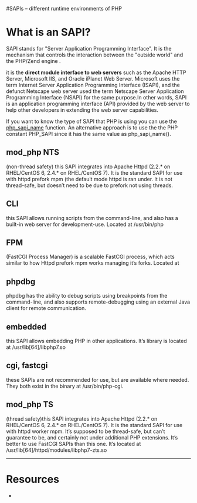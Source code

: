 

#SAPIs – different runtime environments of PHP

# What is an SAPI?

SAPI stands for "Server Application Programming Interface". It is the mechanism that controls the interaction between the "outside world" and the PHP/Zend engine .

it is the **direct module interface to web servers** such as the Apache HTTP Server, Microsoft IIS, and Oracle iPlanet Web Server. Microsoft uses the term Internet Server Application Programming Interface (ISAPI), and the defunct Netscape web server used the term Netscape Server Application Programming Interface (NSAPI) for the same purpose.In other words, SAPI is an application programming interface (API) provided by the web server to help other developers in extending the web server capabilities.

If you want to know the type of SAPI that PHP is using you can use the [php_sapi_name](http://php.net/manual/en/function.php-sapi-name.php) function. An alternative approach is to use the the PHP constant PHP_SAPI since it has the same value as php_sapi_name().


## mod_php NTS

(non-thread safety) this SAPI integrates into Apache Httpd (2.2.* on RHEL/CentOS 6, 2.4.* on RHEL/CentOS 7). It is the standard SAPI for use with httpd prefork mpm (the default mode httpd is ran under. It is not thread-safe, but doesn’t need to be due to prefork not using threads.

## CLI

this SAPI allows running scripts from the command-line, and also has a built-in web server for development-use. Located at /usr/bin/php

## FPM

(FastCGI Process Manager) is a scalable FastCGI process, which acts similar to how Httpd prefork mpm works managing it’s forks. Located at 

## phpdbg

phpdbg has the ability to debug scripts using breakpoints from the command-line, and also supports remote-debugging using an external Java client for remote communication.

## embedded

this SAPI allows embedding PHP in other applications. It’s library is located at /usr/lib[64]/libphp7.so

## cgi, fastcgi
these SAPIs are not recommended for use, but are available where needed. They both exist in the binary at /usr/bin/php-cgi.

## mod_php TS
(thread safety)this SAPI integrates into Apache Httpd (2.2.* on RHEL/CentOS 6, 2.4.* on RHEL/CentOS 7). It is the standard SAPI for use with httpd worker mpm. It’s supposed to be thread-safe, but can’t guarantee to be, and certainly not under additional PHP extensions. It’s better to use FastCGI SAPIs than this one. It’s located at /usr/lib[64]/httpd/modules/libphp7-zts.so

---

# Resources

* 
